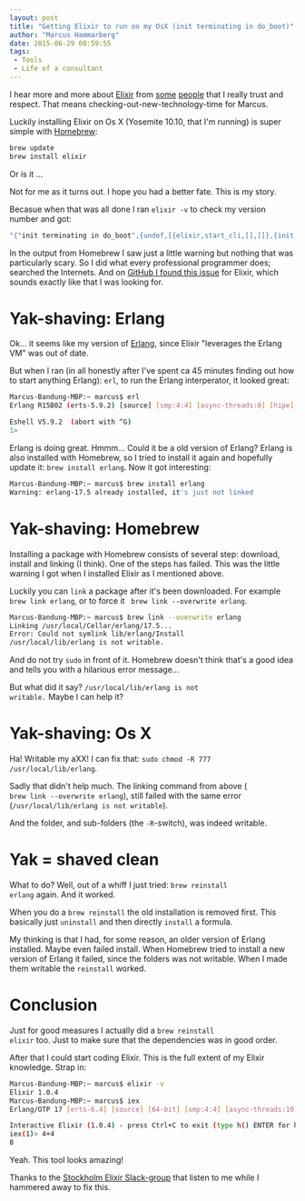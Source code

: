 ```yaml
---
layout: post
title: "Getting Elixir to run on my OsX (init terminating in do_boot)"
author: "Marcus Hammarberg"
date: 2015-06-29 08:59:55
tags:
 - Tools
 - Life of a consultant
---
```


I hear more and more about [Elixir](http://elixir-lang.org) from [some](https://twitter.com/DevLCSC) [people](https://twitter.com/jlind) that I really trust and respect. That means checking-out-new-technology-time for Marcus.

Luckily installing Elixir on Os X (Yosemite 10.10, that I'm running) is super simple with [Homebrew](http://brew.sh/):

```bash
brew update
brew install elixir
```

Or is it ...

Not for me as it turns out. I hope you had a better fate. This is my story.

<!-- excerpt-end -->

Becasue when that was all done I ran <code>elixir -v</code> to check my version number and got: 

```bash
"{"init terminating in do_boot",{undef,[{elixir,start_cli,[],[]},{init,start_it,1,[]},{init,start_em,1,[]}]}}"
```

In the output from Homebrew I saw just a little warning but nothing that was particularly scary. So I did what every professional programmer does; searched the Internets. And on [GitHub I found this issue](https://github.com/elixir-lang/elixir/issues/2911) for Elixir, which sounds exactly like that I was looking for.

# Yak-shaving: Erlang
Ok... it seems like my version of [Erlang](http://www.erlang.org/), since Elixir "leverages the Erlang VM" was out of date. 

But when I ran (in all honestly after I've spent ca 45 minutes finding out how to start anything Erlang): <code>erl</code>, to run the Erlang interperator, it looked great:

```bash
Marcus-Bandung-MBP:~ marcus$ erl
Erlang R15B02 (erts-5.9.2) [source] [smp:4:4] [async-threads:0] [hipe] [kernel-poll:false]

Eshell V5.9.2  (abort with ^G)
1> 
```

Erlang is doing great. Hmmm... Could it be a old version of Erlang? Erlang is also installed with Homebrew, so I tried to install it again and hopefully update it: <code>brew install erlang</code>. Now it got interesting: 

```bash
Marcus-Bandung-MBP:~ marcus$ brew install erlang
Warning: erlang-17.5 already installed, it's just not linked
```

# Yak-shaving: Homebrew
Installing a package with Homebrew consists of several step: download, install and linking (I think). One of the steps has failed. This was the little warning I got when I installed Elixir as I mentioned above. 

Luckily you can <code>link</code> a package after it's been downloaded. For example <code>brew link erlang</code>, or to force it <code> brew link --overwrite erlang</code>. 

```bash
Marcus-Bandung-MBP:~ marcus$ brew link --overwrite erlang
Linking /usr/local/Cellar/erlang/17.5... 
Error: Could not symlink lib/erlang/Install
/usr/local/lib/erlang is not writable.
```

And do not try <code>sudo</code> in front of it. Homebrew doesn't think that's a good idea and tells you with a hilarious error message...

But what did it say? <code>/usr/local/lib/erlang is not writable.</code> Maybe I can help it?

# Yak-shaving: Os X
Ha! Writable my aXX! I can fix that: <code>sudo chmod -R 777 /usr/local/lib/erlang</code>.

Sadly that didn't help much. The linking command from above (<code> brew link --overwrite erlang</code>), still failed with the same error (<code>/usr/local/lib/erlang is not writable</code>).

And the folder, and sub-folders (the <code>-R</code>-switch), was indeed writable. 

# Yak = shaved clean
What to do? Well, out of a whiff I just tried: <code>brew reinstall erlang</code> again. And it worked. 

When you do a <code>brew reinstall</code> the old installation is removed first. This basically just <code>uninstall</code> and then directly <code>install</code> a formula. 

My thinking is that I had, for some reason, an older version of Erlang installed. Maybe even failed install. When Homebrew tried to install a new version of Erlang it failed, since the folders was not writable. When I made them writable the <code>reinstall</code> worked. 

# Conclusion
Just for good measures I actually did a <code>brew reinstall elixir</code> too. Just to make sure that the dependencies was in good order. 

After that I could start coding Elixir. This is the full extent of my Elixir knowledge. Strap in: 

```bash
Marcus-Bandung-MBP:~ marcus$ elixir -v
Elixir 1.0.4
Marcus-Bandung-MBP:~ marcus$ iex
Erlang/OTP 17 [erts-6.4] [source] [64-bit] [smp:4:4] [async-threads:10] [hipe] [kernel-poll:false] [dtrace]

Interactive Elixir (1.0.4) - press Ctrl+C to exit (type h() ENTER for help)
iex(1)> 4+4
8
```

Yeah. This tool looks amazing! 

Thanks to the [Stockholm Elixir Slack-group](https://stockholm-elixir.slack.com/messages/elixir/) that listen to me while I hammered away to fix this. 